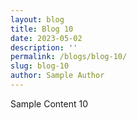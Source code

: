 ```yaml
---
layout: blog
title: Blog 10
date: 2023-05-02
description: ''
permalink: /blogs/blog-10/
slug: blog-10
author: Sample Author
---
```


Sample Content 10